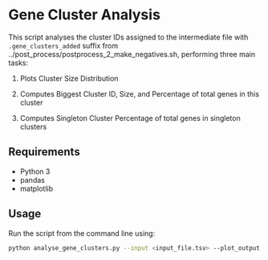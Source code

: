 # Gene Cluster Analysis

This script analyses the cluster IDs assigned to the intermediate file with `.gene_clusters_added` suffix from ../post_process/postprocess_2_make_negatives.sh, performing three main tasks:

1. Plots Cluster Size Distribution

2. Computes Biggest Cluster ID, Size, and Percentage of total genes in this cluster 

3. Computes Singleton Cluster Percentage of total genes in singleton clusters


## Requirements

- Python 3
- pandas
- matplotlib

## Usage

Run the script from the command line using:

```bash
python analyse_gene_clusters.py --input <input_file.tsv> --plot_output <plot_output.png> --metrics_output <metrics_output.txt>
```
